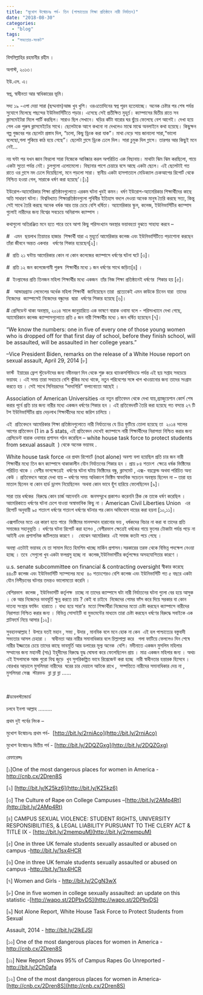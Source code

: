 ```yaml
---
title: "মুখোশ উন্মোচনঃ পর্ব- তিন (পাশ্চাত্যের শিক্ষা প্রতিষ্ঠানে নারী নির্যাতন)"
date: "2018-08-30"
categories: 
  - "blog"
tags: 
  - "সভ্যতার-সংকট"
---
```


বিসমিল্লাহির রহমানীর রহীম ।

অগাস্ট, ২০১৩।

ইউ.এস. এ।

স্বপ্ন, স্বাধীনতা আর স্বাধিকারের ভূমি।

সদ্য ১৯ -এপা দেয়া সারা (ছদ্মনাম)আজ খুব খুশি। ওরএতোদিনের স্বপ্ন পূরন হতেযাচ্ছে। অনেক চেষ্টার পর শেষ পর্যন্ত সুযোগে মিলেছে পছন্দের ইউনিভার্সিটিতে পড়ার। এসেছে সেই প্রতীক্ষিত মুহূর্ত। ক্যাম্পাসের দ্বিতীয় রাতে সব ক্লাসমেইটরা মিলে পার্টি করছিল। সারাও ছিল সেখানে। ঘড়ির কাঁটা বারোর ঘর ছুঁয়ে ফেলেছে বেশ আগেই। দেখা হয়ে গেল এক পুরুষ ক্লাসমেইটের সাথে। ছেলেটাকে আগে কখনো না দেখলেও মাঝে মাঝে অনলাইনে কথা হয়েছে। কিছুক্ষন গল্প গুজবের পর ছেলেটা প্রস্তাব দিল, “চলো, কিছু ড্রিংক করা যাক”। মাথা নেড়ে সায় জানালো সারা,“ভালো বলেছো,গলা শুকিয়ে কাঠ হয়ে গেছে”। ছেলেটা গ্লাসে ড্রিংক ঢেলে দিল। সারা চুমুক দিল গ্লাসে। তারপর আর কিছুই মনে নেই...

নয় ঘন্টা পর যখন জ্ঞান ফিরলো সারা নিজেকে আবিষ্কার করল অপরিচিত এক বিছানায়। মাথাটা ঝিম ঝিম করছিলো, গায়ে একটা সুতো পর্যন্ত নেই। চুলগুলো এলোমেলো। বিছানার পাশে চেয়ারে বসে আছে একটা ছেলে। এই ছেলেটাই গত রাতে ওর গ্লাসে মদ ঢেলে দিয়েছিলো, মনে পড়লো সারা। স্থানীয় একটা হাসপাতালে মেডিক্যাল চেকআপের রিপোর্ট থেকে নিশ্চিত হওয়া গেল, সারাকে ধর্ষণ করা হয়েছে’।\[১\]

ইউরোপ-অ্যামেরিকার শিক্ষা প্রতিষ্ঠানগুলোতে এরকম ঘটনা খুবই কমন। ধর্ষণ ইউরোপ-অ্যামেরিকার শিক্ষার্থীদের কাছে অতি সাধারণ ঘটনা। বিশ্ববিখ্যাত শিক্ষাপ্রতিষ্ঠানগুলো পৃথিবীর ইতিহাস বদলে দেওয়া অনেক মানুষ তৈরি করছে সত্য, কিন্তু সেই সাথে তৈরি করছে অনেক ধর্ষক আর তার চেয়ে বেশি ধর্ষিতা। অ্যামেরিকার স্কুল, কলেজ, ইউনিভার্সিটির ক্যাম্পাস গুলোই নারীদের জন্য বিশ্বের সবচেয়ে অনিরাপদ ক্যাম্পাস ।

কথাগুলো অতিরঞ্জিত মনে হতে পারে তবে আশা কিছু পরিসংখ্যান অবস্থার ভয়াবহতা বুঝতে সাহায্য করবে –

\#   এমন  ছয়লাখ তিয়াত্তর হাজার  শিক্ষার্থী যারা এ মুহূর্তে আমেরিকার কলেজ এবং ইউনিভার্সিটিতে পড়াশোনা করছেন তাঁরা জীবনে অন্তত একবার   ধর্ষণের শিকার হয়েছেন\[২\]।

\#  প্রতি ২১ ঘন্টায় আমেরিকার কোন না কোন কলেজের ক্যাম্পাসে ধর্ষণের ঘটনা ঘটে \[৩\]।

\#  প্রতি ১২ জন কলেজেগামী পুরুষ  শিক্ষার্থীর মধ্যে ১ জন ধর্ষণের সাথে জড়িত\[৪\] ।

\#  ইংল্যান্ডের প্রতি তিনজন মহিলা শিক্ষার্থীর মধ্যে একজন  তাঁর নিজ শিক্ষা প্রতিষ্ঠানেই ধর্ষণের  শিকার হয় \[৫\]।

#   আন্ডারগ্র্যাড লেভেলের অর্ধেক মহিলা শিক্ষার্থী  জানিয়েছেন তারা  প্রত্যেকেই এমন কাউকে চিনেন যারা  তাদের নিজেদের  ক্যাম্পাসেই নিজেদের বন্ধুদের  দ্বারা  ধর্ষণের শিকার হয়েছে \[৬\]।

\# প্রেসিডেন্ট থাকা অবস্থায়, ২০১৪ সালে জানুয়ারিতে এক ভাষণে বারাক ওবামা বলে - পরিসংখ্যানে দেখা গেছে, অ্যামেরিকান কলেজ ক্যাম্পাসগুলোতে প্রতি ৫ জন নারী শিক্ষার্থীর মধ্যে ১ জন ধর্ষিত হয়েছেন \[৭\]।

“We know the numbers: one in five of every one of those young women who is dropped off for that first day of school, before they finish school, will be assaulted, will be assaulted in her college years.”

–Vice President Biden, remarks on the release of a White House report on sexual assault, April 29, 2014 \[৮\]

ফার্স্ট  ইয়ারের ফ্রেশ স্টুডেন্টদের জন্য নবীনবরণ দিন থেকে শুরু করে থ্যাংকসগিভিংডে পর্যন্ত এই ছয় সপ্তাহ সবচেয়ে ভয়াবহ । এই সময় তারা সবচেয়ে বেশি ঝুঁকির মধ্যে থাকে, নতুন পরিবেশের সঙ্গে খাপ খাওয়ানোর জন্য তাদের সংগ্রাম করতে হয় । সেই সাথে সিনিয়রদের “দাদাগিরি” ফলানোতো আছেই ।

Association of American Universities এর নতুন প্রতিবেদন থেকে দেখা যায়,গ্র্যাজুয়েশান কোর্স শেষ করার পূর্বে প্রতি চার জন্য নারীর মধ্যে একজন ধর্ষণের শিকার হন । এই প্রতিবেদনটি তৈরি করা হয়েছে গত বসন্তে ২৭ টি টপ ইউনিভার্সিটির প্রায় দেড়লাখ শিক্ষার্থীদের মধ্যে জরিপ চালিয়ে ।

এই  প্রতিবেদনে আমেরিকার শিক্ষা প্রতিষ্ঠানগুলোতে নারী নির্যাতনের যে চিত্র ফুটিয়ে তোলা হয়েছে তা  ২০১৪ সালের আগের প্রতিবেদন (1 in a 5 stats, এই প্রতিবেদন দেখেই ক্যাম্পাসে নারী শিক্ষার্থীদের নিরাপত্তা নিশ্চিত করার জন্য  প্রেসিডেন্ট বারাক ওবামার প্রশাসন গঠন করেছিল – white house task force to protect students from sexual assault  ) থেকে অনেক ভয়াবহ .

White house task force এর প্রথম রিপোর্টে (not alone) অবশ্য বলা হয়েছিল প্রতি চার জন নারী শিক্ষার্থীর মধ্যে তিন জন ক্যাম্পাসে থাকাকালীন যৌন নির্যাতনের শিকার হন । প্রায় ৮৪ শতাংশ  ক্ষেত্রে ধর্ষক ভিক্টিমের পরিচিত থাকে । বেশীর ভাগক্ষেত্রেই  ধর্ষণের ঘটনা ঘটায় ভিক্টিমের বন্ধু, ক্লাসমেট , এক্স- বয়ফ্রেন্ড অথবা পরিচিত অন্য কেউ । প্রতিবেদনে আরো দেখা যায় – ধর্ষণের সময় অধিকাংশ ভিক্টিম স্বাভাবিক সচেতন অবস্থায় ছিলেন না – তারা হয় মাতাল ছিলেন বা কোন হার্ড ড্রাগস নিয়েছিলেন  অথবা কোন ভাবে হুঁশ হারিয়ে ফেলেছিলেন \[৯\]।

সারা তার ধর্ষকের  বিরুদ্ধে কোন চার্জ আনেননি এবং  জনসম্মুখে প্রকাশও করেননি ঠিক কে তাকে ধর্ষণ করেছিল । আমেরিকাতে ধর্ষণের ঘটনা চেপে যাওয়া অস্বাভাবিক কিছু না । American Civil Liberties Union   এর রিপোর্ট অনুযায়ী ৯৫ শতাংশ ধর্ষণের শতাংশ ধর্ষণের ঘটনার পর কোন অভিযোগ দায়ের করা হয়না \[১০,১১\]।

এক্সপার্টদের মতে এর কারণ হতে পারে  ভিক্টিমের মানসম্মান হারানোর ভয় , ধর্ষকদের বিচার না করা বা তাদের প্রতি সমাজের সহানুভূতি । ধর্ষণের ঘটনা রিপোর্ট করা হলেও , বেশীরভাগ ক্ষেত্রেই ধর্ষকের গায়ে ফুলের টোকাটা পর্যন্ত পড়ে না আইনী এবং প্রশাসনিক জটিলতার কারণে ।   বোঝেন আমেরিকার  এই সমাজ কতটা পচে গেছে ।

অবস্থা এতটাই ভয়াবহ যে তা সামাল দিতে হিমশিম খাচ্ছে মার্কিন প্রশাসন।সরকারের তরফ থেকে বিভিন্ন পদক্ষেপ নেওয়া হচ্ছে । তবে  সেগুলো খুব একটা ফলপ্রসু হচ্ছে না  কলেজ,ইউনিভার্সটির কর্তৃপক্ষের অসহযোগিতার কারণে ।

u.s. senate subcommittee on financial & contracting oversight স্বীকার করেছে  ৪৪০টি কলেজ এবং ইউনিভার্সিটি স্যাম্পলের মধ্যে  ৪০ শতাংশেরও বেশি কলেজ এবং ইউনিভার্সিটি গত ৫ বছরে একটা যৌন নিপীড়নের ঘটনার তদন্তও ভালোমতো করেনি ।

বেশিরভাগ  কলেজ , ইউনিভার্সটি কর্তৃপক্ষ  চাচ্ছে না তাদের ক্যাম্পাসে ঘটা নারী নির্যাতনের ঘটনা গুলো বের হয়ে আসুক । কে আর নিজেদের ভাবমূর্তি ক্ষুন্ন করতে চায় ? কেই বা চাইবে  নিজেদের গোমর ফাঁস করে দিয়ে সরকার বা কোন দাতব্য সংস্থার ফান্ডিং  হারাতে । বাধ্য হয়ে সারা’র  মতো শিক্ষার্থীরা নিজেদের মতো চেষ্টা করছেন ক্যাম্পাসে নারীদের নিরাপত্তা নিশ্চিত করার জন্য । বিভিন্ন সোসাইটি বা মুভমেন্টের মাধ্যমে তারা চেষ্টা করছেন ধর্ষণের বিরুদ্ধে সবাইকে এক প্লাটফর্মে নিয়ে আসার \[১২\]।

সুবহানআল্লাহ !  উপরে যতই মহান , সভ্য , উদার , মানবিক বলে মনে হোক না কেন  এই হল পাশ্চাত্যের বস্তুবাদী সভ্যতার আসল চেহারা ।   স্বাধীনতা আর নারীর সমানাধিকার বলে চিল্লাপাল্লা করে   গলা ফাটিয়ে ফেললেও দিন শেষে নারীর ইজ্জতের চেয়ে তাদের কাছে ভাবমূর্তি আর ডলারের মূল্য অনেক  বেশি। মদীনাতে একজন মুসলিম মহিলার সম্মানের জন্য মহানবী (সাঃ) ইহুদীদের বিরুদ্ধে যুদ্ধ ঘোষনা করে ফেলেছিলেন প্রায় । মাত্র একজন মহিলার জন্য । অথচ এই ইসলামকে আজ পুরো বিশ্ব জুড়ে  খুব সুপরিকল্পিত ভাবে রিপ্রেজেন্ট করা হচ্ছে  নারী স্বাধীনতার হন্তারক হিসেবে । বোরখার আড়ালে মুসলিমরা নারীদের  ঘরের চার দেয়ালে আটকে রাখে ,  সম্পত্তিতে নারীদের সমানাধিকার দেয় না , মুসলিমরা সেক্স  স্টারভড  ব্লা ব্লা ব্লা ......

 

#ডাবলস্ট্যান্ডার্ড

চলবে ইনশা আল্লাহ .........

প্রথম দুই পর্বের লিংক –

মুখোশ উন্মোচনঃ প্রথম পর্ব-  [http://bit.ly/2rniAco](http://bit.ly/2rniAco)

মুখোশ উন্মোচনঃ দ্বিতীয় পর্ব - [http://bit.ly/2DQZGxg](http://bit.ly/2DQZGxg)

রেফারেন্সঃ

\[১\]One of the most dangerous places for women in America -http://cnb.cx/2Dren8S

\[২\] [http://bit.ly/K25kz6](http://bit.ly/K25kz6)

\[৩\] The Culture of Rape on College Campuses –[http://bit.ly/2AMp4Rt](http://bit.ly/2AMp4Rt)

\[৪\] CAMPUS SEXUAL VIOLENCE: STUDENT RIGHTS, UNIVERSITY RESPONSIBILITIES, & LEGAL LIABILITY PURSUANT TO THE CLERY ACT & TITLE IX - [http://bit.ly/2mempuM](http://bit.ly/2mempuM)

\[৫\] One in three UK female students sexually assaulted or abused on campus -http://bit.ly/1sx4HCR

\[৬\] One in three UK female students sexually assaulted or abused on campus -http://bit.ly/1sx4HCR

\[৭\] Women and Girls - http://bit.ly/2CgN3wX

\[৮\] One in five women in college sexually assaulted: an update on this statistic -[http://wapo.st/2DPbvDS](http://wapo.st/2DPbvDS)

\[৯\] Not Alone Report, White House Task Force to Protect Students from Sexual

Assault, 2014 - http://bit.ly/2lkEJSl

\[১০\] One of the most dangerous places for women in America -http://cnb.cx/2Dren8S

\[১১\] New Report Shows 95% of Campus Rapes Go Unreported -http://bit.ly/2Ch0afa

\[১২\] One of the most dangerous places for women in America- [http://cnb.cx/2Dren8S](http://cnb.cx/2Dren8S)

